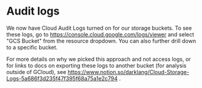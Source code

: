 # Audit logs

We now have Cloud Audit Logs turned on for our storage buckets. To see these
logs, go to https://console.cloud.google.com/logs/viewer and select "GCS Bucket"
from the resource dropdown. You can also further drill down to a specific
bucket.

For more details on why we picked this approach and not access logs, or for
links to docs on exporting these logs to another bucket (for analysis outside of
GCloud), see
https://www.notion.so/darklang/Cloud-Storage-Logs-5a686f3d235f47f395f68a75a1e2c794 .
